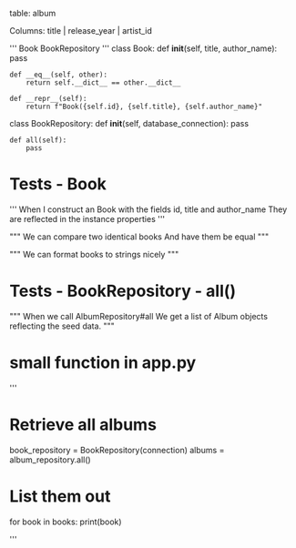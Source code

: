 table: album

Columns:
title | release_year | artist_id


<!-- -->



'''
Book
BookRepository
'''
class Book:
    def __init__(self, title, author_name):
        pass

    def __eq__(self, other):
        return self.__dict__ == other.__dict__
    
    def __repr__(self):
        return f"Book({self.id}, {self.title}, {self.author_name}"
    
class BookRepository:
    def __init__(self, database_connection):
        pass

    def all(self):
        pass


# Tests - Book


'''
When I construct an Book
with the fields id, title and author_name
They are reflected in the instance properties
'''

"""
We can compare two identical books
And have them be equal
"""

"""
We can format books to strings nicely
"""

# Tests - BookRepository - all()

"""
When we call AlbumRepository#all
We get a list of Album objects reflecting the seed data.
"""

# small function in app.py

'''
# Retrieve all albums
book_repository = BookRepository(connection)
albums = album_repository.all()

# List them out
for book in books:
    print(book)

'''
